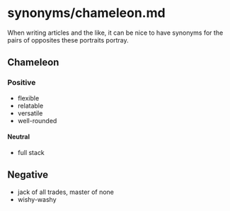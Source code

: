 
# synonyms/chameleon.md

When writing articles and the like, it can be nice to have synonyms for the pairs of opposites
these portraits portray.


## Chameleon

### Positive
- flexible
- relatable
- versatile
- well-rounded

#### Neutral
- full stack

## Negative
- jack of all trades, master of none
- wishy-washy

